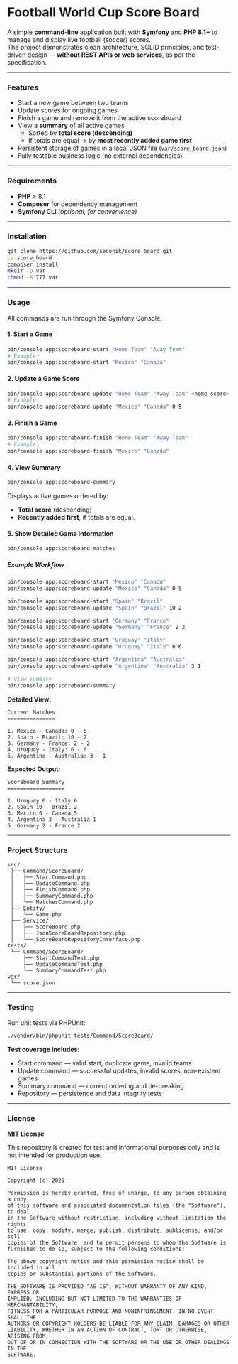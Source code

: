 # Football World Cup Score Board

A simple **command-line** application built with **Symfony** and **PHP 8.1+** to manage and display live football (soccer) scores.  
The project demonstrates clean architecture, SOLID principles, and test-driven design — **without REST APIs or web services**, as per the specification.

---

### Features

- Start a new game between two teams
- Update scores for ongoing games
- Finish a game and remove it from the active scoreboard
- View a **summary** of all active games
    - Sorted by **total score (descending)**
    - If totals are equal → by **most recently added game first**
- Persistent storage of games in a local JSON file (`var/score_board.json`)
- Fully testable business logic (no external dependencies)

---

### Requirements

- **PHP** ≥ 8.1
- **Composer** for dependency management
- **Symfony CLI** *(optional, for convenience)*

---

### Installation

```bash
git clone https://github.com/sedonik/score_board.git
cd score_board
composer install
mkdir -p var
chmod -R 777 var
```

---

### Usage

All commands are run through the Symfony Console.

#### 1. Start a Game
```bash
bin/console app:scoreboard-start "Home Team" "Away Team"
# Example:
bin/console app:scoreboard-start "Mexico" "Canada"
```

#### 2. Update a Game Score
```bash
bin/console app:scoreboard-update "Home Team" "Away Team" <home-score> <away-score>
# Example:
bin/console app:scoreboard-update "Mexico" "Canada" 0 5
```

#### 3. Finish a Game
```bash
bin/console app:scoreboard-finish "Home Team" "Away Team"
# Example:
bin/console app:scoreboard-finish "Mexico" "Canada"
```

#### 4. View Summary
```bash
bin/console app:scoreboard-summary
```
Displays active games ordered by:
- **Total score** (descending)
- **Recently added first**, if totals are equal.

#### 5. Show Detailed Game Information
```bash
bin/console app:scoreboard-matches
```

##### Example Workflow

```bash
bin/console app:scoreboard-start "Mexico" "Canada"
bin/console app:scoreboard-update "Mexico" "Canada" 0 5

bin/console app:scoreboard-start "Spain" "Brazil"
bin/console app:scoreboard-update "Spain" "Brazil" 10 2

bin/console app:scoreboard-start "Germany" "France"
bin/console app:scoreboard-update "Germany" "France" 2 2

bin/console app:scoreboard-start "Uruguay" "Italy"
bin/console app:scoreboard-update "Uruguay" "Italy" 6 6

bin/console app:scoreboard-start "Argentina" "Australia"
bin/console app:scoreboard-update "Argentina" "Australia" 3 1

# View summary
bin/console app:scoreboard-summary
```

**Detailed View:**
```
Current Matches
===============

1. Mexico - Canada: 0 - 5
2. Spain - Brazil: 10 - 2
3. Germany - France: 2 - 2
4. Uruguay - Italy: 6 - 6
5. Argentina - Australia: 3 - 1

```

**Expected Output:**
```
Scoreboard Summary
==================

1. Uruguay 6 - Italy 6
2. Spain 10 - Brazil 2
3. Mexico 0 - Canada 5
4. Argentina 3 - Australia 1
5. Germany 2 - France 2

```

---

### Project Structure

```
src/
 ├── Command/ScoreBoard/
 │   ├── StartCommand.php
 │   ├── UpdateCommand.php
 │   ├── FinishCommand.php
 │   ├── SummaryCommand.php
 │   └── MatchesCommand.php
 ├── Entity/
 │   └── Game.php
 ├── Service/
 │   ├── ScoreBoard.php
 │   ├── JsonScoreBoardRepository.php
 │   └── ScoreBoardRepositoryInterface.php
tests/
 └── Command/ScoreBoard/
     ├── StartCommandTest.php
     ├── UpdateCommandTest.php
     └── SummaryCommandTest.php
var/
 └── score.json
```

---

### Testing

Run unit tests via PHPUnit:

```bash
./vendor/bin/phpunit tests/Command/ScoreBoard/
```

**Test coverage includes:**
- Start command — valid start, duplicate game, invalid teams
- Update command — successful updates, invalid scores, non-existent games
- Summary command — correct ordering and tie-breaking
- Repository — persistence and data integrity tests

---

### License

**MIT License**

This repository is created for test and informational purposes only and is not intended for production use.

```
MIT License

Copyright (c) 2025

Permission is hereby granted, free of charge, to any person obtaining a copy
of this software and associated documentation files (the "Software"), to deal
in the Software without restriction, including without limitation the rights
to use, copy, modify, merge, publish, distribute, sublicense, and/or sell
copies of the Software, and to permit persons to whom the Software is
furnished to do so, subject to the following conditions:

The above copyright notice and this permission notice shall be included in all
copies or substantial portions of the Software.

THE SOFTWARE IS PROVIDED "AS IS", WITHOUT WARRANTY OF ANY KIND, EXPRESS OR
IMPLIED, INCLUDING BUT NOT LIMITED TO THE WARRANTIES OF MERCHANTABILITY,
FITNESS FOR A PARTICULAR PURPOSE AND NONINFRINGEMENT. IN NO EVENT SHALL THE
AUTHORS OR COPYRIGHT HOLDERS BE LIABLE FOR ANY CLAIM, DAMAGES OR OTHER
LIABILITY, WHETHER IN AN ACTION OF CONTRACT, TORT OR OTHERWISE, ARISING FROM,
OUT OF OR IN CONNECTION WITH THE SOFTWARE OR THE USE OR OTHER DEALINGS IN THE
SOFTWARE.
```
